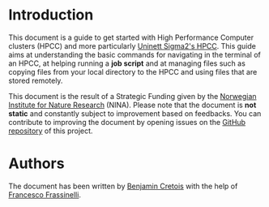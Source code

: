# Introduction

This document is a guide to get started with High Performance Computer clusters (HPCC) and more particularly [Uninett Sigma2's HPCC](https://www.sigma2.no/high-performance-computing). This guide aims at understanding the basic commands for navigating in the terminal of an HPCC, at helping running a **job script** and at managing files such as copying files from your local directory to the HPCC and using files that are stored remotely.

This document is the result of a Strategic Funding given by the [Norwegian Institute for Nature Research](https://www.nina.no/english/home) (NINA). Please note that the document is **not static** and constantly subject to improvement based on feedbacks. You can contribute to improving the document by opening issues on the [GitHub repository](https://github.com/NINAnor/91126800_ML_and_associated_tech) of this project.

# Authors

The document has been written by [Benjamin Cretois](https://www.nina.no/english/Contact/Employees/Employee-info?AnsattID=15849) with the help of [Francesco Frassinelli](https://www.nina.no/Kontakt/Ansatte/Ansattinformasjon.aspx?AnsattID=15958).




